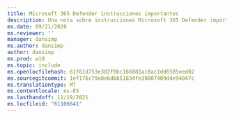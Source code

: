 ```yaml
---
title: Microsoft 365 Defender instrucciones importantes
description: Una nota sobre instrucciones Microsoft 365 Defender importante.
ms.date: 09/21/2020
ms.reviewer: ''
manager: dansimp
ms.author: dansimp
author: dansimp
ms.prod: w10
ms.topic: include
ms.openlocfilehash: 61f61d753e302f0bc166081ac8ac1dd6585eed02
ms.sourcegitcommit: 1ef176c79a0e6dbb51834fe30807409d4e94847c
ms.translationtype: MT
ms.contentlocale: es-ES
ms.lasthandoff: 11/19/2021
ms.locfileid: "61106641"
---
```

